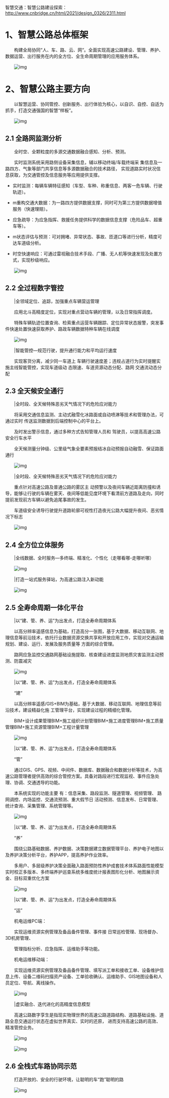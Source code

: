 智慧交通：智慧公路建设探索：http://www.cnbridge.cn/html/2021/design_0326/2311.html

# 1、智慧公路总体框架

　　构建全局协同“人、车、路、云、网“。全面实现高速公路建设、管理、养护、数据运营、出行服务在内的全方位、全生命周期管理的应用服务体系。

　　![img](https://nimg.ws.126.net/?url=http%3A%2F%2Fdingyue.ws.126.net%2F2021%2F0325%2Fbde75f6aj00qqir40001cc000hs00a0g.jpg&thumbnail=650x2147483647&quality=80&type=jpg)

# 2、智慧公路主要方向

　　以智慧运营、协同管控、创新服务、出行体验为核心，以自识、自控、自适为抓手，打造交通强国的智慧“样板”。

　　![img](https://nimg.ws.126.net/?url=http%3A%2F%2Fdingyue.ws.126.net%2F2021%2F0325%2F08840b3fj00qqir400017c000hs008fg.jpg&thumbnail=650x2147483647&quality=80&type=jpg)

## 2.1 全路网监测分析

　　全时空、全颗粒度的多源交通数据融合感知、分析、预测。

　　实时监测系统采用路侧设备采集信息，辅以移动终端/车载终端采 集信息及一路四方、气象等部门共享信息等多源数据融合的技术路径， 实现道路实时状况信息获取，为交通管控及信息服务等应用提供支撑。

- 实时监测：每辆车辆特征感知（车型、车种、称重信息、两客一危车辆、行驶轨迹）。

- m重构交通大数据：为一路四方提供数据支撑，同时可为第三方提供数据增值服务（快速理赔）。

- 应急疏导：为应急指挥、救援任务提供科学的数据信息支撑（危险品车、超重车等）。

- m状态评估与预测：可对拥堵、异常状态、事故、匝道口等进行分析，精度可达车道级分析。

- 时空快速响应：可通过雷视融合技术手段、广播、无人机等快速发现及处置方式，实现秒级响应。

　　![img](https://nimg.ws.126.net/?url=http%3A%2F%2Fdingyue.ws.126.net%2F2021%2F0325%2F17b612edj00qqir410014c000zk003wg.jpg&thumbnail=650x2147483647&quality=80&type=jpg)

## 2.2 全过程数字管控

　　|全领域定位、追踪，加强重点车辆营运管理

　　应用北斗高精度定位，实现对重点营动车辆的管理，以及日常指挥调度。

　　特殊车辆轨迹位置查询、检索重点运营车辆跟踪、定位异常状态报警，突发事件快速处置快速获取养护、路政车辆数据特种车辆在线调度

　　![img](https://nimg.ws.126.net/?url=http%3A%2F%2Fdingyue.ws.126.net%2F2021%2F0325%2F6432da7dj00qqir420016c000hs00cog.jpg&thumbnail=650x2147483647&quality=80&type=jpg)

　　|智能管控—规范行驶，提升通行能力和平均运行速度

　　实现客货分离，减少同一车道上 车辆行驶速度差；违规占道行为实时提醒实施主线智能管控，实现车道级动 态限速、车道资源动态分配、路网 交通流动态分配

## 2.3 全天候安全通行

　　|全时段、全天候特殊恶劣天气情况下的危险应对能力

　　将采用交通信息监测、主动式融雪化冰路面或自动喷淋等技术和管理办法，可通过实时 传送监测数据到后端控制中心的平台上。

　　及时发出警示信息，通过多种方式告知管理人员和 驾驶员，以提高高速公路安全行车水平

　　全天候测量分钟级、公里级气象全要素预报结冰自动预报自动融雪、保证路面通行

　　![img](https://nimg.ws.126.net/?url=http%3A%2F%2Fdingyue.ws.126.net%2F2021%2F0325%2F8d4fc9adj00qqir42001kc000hs00crg.jpg&thumbnail=650x2147483647&quality=80&type=jpg)

　　|全时段、全天候特殊恶劣天气情况下的危险应对能力

　　重点针对高速公路及普通公路的雾区主 动预警以及夜间车辆近距离防撞和诱导，能够让行驶的车辆在雾天、夜间等低能见度环境下看清前方道路及走向，同时提前发现前方车辆以避免追尾事故的发生。

　　车道级安全诱导行驶提升道路轮廓可视性打造夜光公路大幅提升夜间、恶劣情况下标志

　　![img](https://nimg.ws.126.net/?url=http%3A%2F%2Fdingyue.ws.126.net%2F2021%2F0325%2F4ea47db0j00qqir43001ac000hs00cxg.jpg&thumbnail=650x2147483647&quality=80&type=jpg)

## 2.4 全方位立体服务

　　|全线数据、全时服务—多终端、精准化、个性化（走哪看哪-走哪听哪）

　　![img](https://nimg.ws.126.net/?url=http%3A%2F%2Fdingyue.ws.126.net%2F2021%2F0325%2F2081ea57j00qqir43000zc000hs007tg.jpg&thumbnail=650x2147483647&quality=80&type=jpg)

　　|打造一站式服务驿站，为高速公路注入新动能

　　![img](https://nimg.ws.126.net/?url=http%3A%2F%2Fdingyue.ws.126.net%2F2021%2F0325%2F0b67a2aaj00qqir430018c000hs007xg.jpg&thumbnail=650x2147483647&quality=80&type=jpg)

## 2.5 全寿命周期一体化平台

　　|以“建、管、养、运”为出发点，打造全寿命周期体系

　　以高分辨率遥感信息为基础，打造高分一张图，基于大数据、移动互联网、地理信息等前沿技术，依托行业数据资源交换共享和开放应用工作，实现对交通运输规划、建设、运行、发展及服务质量等 方面的综合管理。

　　路网应急监控交通路网基础设施提取、核查建设进度监测地质灾害监测主动预测、防震减灾

　　![img](https://nimg.ws.126.net/?url=http%3A%2F%2Fdingyue.ws.126.net%2F2021%2F0325%2Fd8b896e7j00qqir440022c000hs00etg.jpg&thumbnail=650x2147483647&quality=80&type=jpg)

　　|以“建、管、养、运”为出发点，打造全寿命周期体系

　　“建”

　　以高分辨率遥感/GIS+BIM为基础，基于大数据、移动互联网、地理信息等前沿技术，建设精益化施 工管理平台，实现建设过程的精细化管理。

　　BIM+设计成果管理BIM+施工组织计划管理BIM+施工进度管理BIM+施工质量管理BIM+施工资源管理BIM+工程计量管理

　　![img](https://nimg.ws.126.net/?url=http%3A%2F%2Fdingyue.ws.126.net%2F2021%2F0325%2F491d40bfj00qqir44001ec000hs00a7g.jpg&thumbnail=650x2147483647&quality=80&type=jpg)

　　|以“建、管、养、运”为出发点，打造全寿命周期体系

　　“管”

　　通过GIS、GPS、视频、中间件、数据库、数据融合和数据分析等技术，为高速公路管理者提供高效的综合管控方案。具备对路段进行宏观监视、事件应急处理、协调、交通透导的功能。

　　本系统实现的功能主要 有：信息采集、路段监测、隧道管理、视频管理、 路网调控、内场监控、交通流预测、重大假节日 活动预测、信息发布、日常管理、统计查询、采集管理、系统管理等。

　　![img](https://nimg.ws.126.net/?url=http%3A%2F%2Fdingyue.ws.126.net%2F2021%2F0325%2F249eb0a7j00qqir44001wc000hs00f1g.jpg&thumbnail=650x2147483647&quality=80&type=jpg)

　　|以“建、管、养、运”为出发点，打造全寿命周期体系

　　“养”

　　围绕公路基础数据、养护数据、决策数据建立数据管理平台、养护电子地图以及养护决策分析平台，养护APP，提高养护作业效率。

　　多用户、多层级养护决策全面融入路面预防性养护成套技术体系路面性能模型实时校正多版本、多终端养护巡查系统多维度统计报表图形化分析、地图展示资金、目标双重优化方案

　　![img](https://nimg.ws.126.net/?url=http%3A%2F%2Fdingyue.ws.126.net%2F2021%2F0325%2F337d1640j00qqir45001vc000hs00fhg.jpg&thumbnail=650x2147483647&quality=80&type=jpg)

　　|以“建、管、养、运”为出发点，打造全寿命周期体系

　　“运”

　　机电运维PC端：

　　实现运维资源实例管理及备品备件管理、事件接 日常巡检管理、现场督办、3D机房管理、

　　管理指标分析、应急指挥、运维助手等功能。

　　机电运维移动端：

　　实现运维资源实例管理及备品备件管理、填写派工单和接收工单、设备维护信息上传、设备二维码扫描资产设备、工单验收确认、运维助手、GIS地图设备和人员定位、导航、离线操作。

　　![img](https://nimg.ws.126.net/?url=http%3A%2F%2Fdingyue.ws.126.net%2F2021%2F0325%2Ff49ffc36j00qqir46001wc000hs00eig.jpg&thumbnail=650x2147483647&quality=80&type=jpg)

　　|虚实融合、迭代进化的高精度信息模型

　　高速公路数字孪生是指现实物理世界的高速公路道路结构、道路基础设施、道路全息交通运行状态在虚拟世界真实、实时的还原， 进而支持高速公路的高效、精准管控业务。

　　![img](https://nimg.ws.126.net/?url=http%3A%2F%2Fdingyue.ws.126.net%2F2021%2F0325%2Fd0eb0886j00qqir46000xc000hs00cvg.jpg&thumbnail=650x2147483647&quality=80&type=jpg)

　　![img](https://nimg.ws.126.net/?url=http%3A%2F%2Fdingyue.ws.126.net%2F2021%2F0325%2Fd8615bd4j00qqir46001mc000hs00d0g.jpg&thumbnail=650x2147483647&quality=80&type=jpg)

## 2.6 全栈式车路协同示范

　　打造开放的、安全的行驶环境，让聪明的车“跑”聪明的路

　　![img](https://nimg.ws.126.net/?url=http%3A%2F%2Fdingyue.ws.126.net%2F2021%2F0325%2F2acb745cj00qqir470017c000hs007xg.jpg&thumbnail=650x2147483647&quality=80&type=jpg)